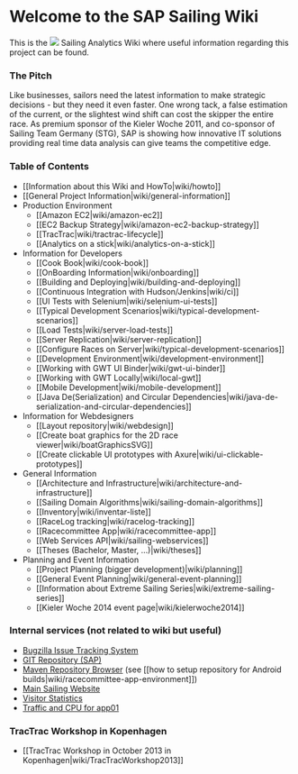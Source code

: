 # Welcome to the SAP Sailing Wiki

This is the <img src="http://www.sapsailing.com/images/sap-logo.png"/> Sailing Analytics Wiki where useful information regarding this project can be found.

### The Pitch

Like businesses, sailors need the latest information to make strategic decisions - but they need it even faster. One wrong tack, a false estimation of the current, or the slightest wind shift can cost the skipper the entire race. As premium sponsor of the Kieler Woche 2011, and co-sponsor of Sailing Team Germany (STG), SAP is showing how innovative IT solutions providing real time data analysis can give teams the competitive edge.

### Table of Contents

* [[Information about this Wiki and HowTo|wiki/howto]]
* [[General Project Information|wiki/general-information]]
* Production Environment
  * [[Amazon EC2|wiki/amazon-ec2]]
  * [[EC2 Backup Strategy|wiki/amazon-ec2-backup-strategy]]
  * [[TracTrac|wiki/tractrac-lifecycle]]
  * [[Analytics on a stick|wiki/analytics-on-a-stick]]
* Information for Developers
  * [[Cook Book|wiki/cook-book]]
  * [[OnBoarding Information|wiki/onboarding]]
  * [[Building and Deploying|wiki/building-and-deploying]]
  * [[Continuous Integration with Hudson/Jenkins|wiki/ci]]
  * [[UI Tests with Selenium|wiki/selenium-ui-tests]]
  * [[Typical Development Scenarios|wiki/typical-development-scenarios]]
  * [[Load Tests|wiki/server-load-tests]]
  * [[Server Replication|wiki/server-replication]]
  * [[Configure Races on Server|wiki/typical-development-scenarios]]
  * [[Development Environment|wiki/development-environment]]
  * [[Working with GWT UI Binder|wiki/gwt-ui-binder]]
  * [[Working with GWT Locally|wiki/local-gwt]]
  * [[Mobile Development|wiki/mobile-development]]
  * [[Java De(Serialization) and Circular Dependencies|wiki/java-de-serialization-and-circular-dependencies]]
* Information for Webdesigners
  * [[Layout repository|wiki/webdesign]]
  * [[Create boat graphics for the 2D race viewer|wiki/boatGraphicsSVG]]
  * [[Create clickable UI prototypes with Axure|wiki/ui-clickable-prototypes]]
* General Information
  * [[Architecture and Infrastructure|wiki/architecture-and-infrastructure]]
  * [[Sailing Domain Algorithms|wiki/sailing-domain-algorithms]]
  * [[Inventory|wiki/inventar-liste]]
  * [[RaceLog tracking|wiki/racelog-tracking]]
  * [[Racecommittee App|wiki/racecommittee-app]]
  * [[Web Services API|wiki/sailing-webservices]]
  * [[Theses (Bachelor, Master, ...)|wiki/theses]]
* Planning and Event Information
  * [[Project Planning (bigger development)|wiki/planning]]
  * [[General Event Planning|wiki/general-event-planning]]
  * [[Information about Extreme Sailing Series|wiki/extreme-sailing-series]]
  * [[Kieler Woche 2014 event page|wiki/kielerwoche2014]]

### Internal services (not related to wiki but useful)

* [Bugzilla Issue Tracking System](http://bugzilla.sapsailing.com/bugzilla/)
* [GIT Repository (SAP)](ssh://git.wdf.sap.corp:29418/SAPSail/sapsailingcapture.git)
* [Maven Repository Browser](http://maven.sapsailing.com/maven/) (see [[how to setup repository for Android builds|wiki/racecommittee-app-environment]])
* [Main Sailing Website](http://www.sapsailing.com)
* [Visitor Statistics](http://analysis.sapsailing.com/)
* [Traffic and CPU for app01](http://mrtg.sapsailing.com/)

### TracTrac Workshop in Kopenhagen

* [[TracTrac Workshop in October 2013 in Kopenhagen|wiki/TracTracWorkshop2013]]
